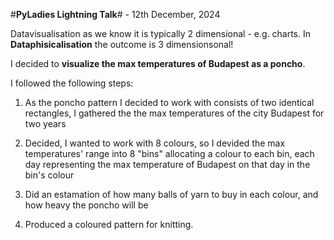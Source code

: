 #**PyLadies Lightning Talk**# - 12th December, 2024

Datavisualisation as we know it is typically 2 dimensional - e.g. charts. In **Dataphisicalisation** the outcome is 3 dimensionsonal!

I decided to **visualize the max temperatures of Budapest as a poncho**.

I followed the following steps:
1. As the poncho pattern I decided to work with consists of two identical rectangles, I gathered the the max temperatures of the city Budapest for two years

2. Decided, I wanted to work with 8 colours, so I devided the max temperatures' range into 8 "bins" allocating a colour to each bin, each day representing the max temperature of Budapest on that day in the bin's colour

3. Did an estamation of how many balls of yarn to buy in each colour, and how heavy the poncho will be

4. Produced a coloured pattern for knitting.
